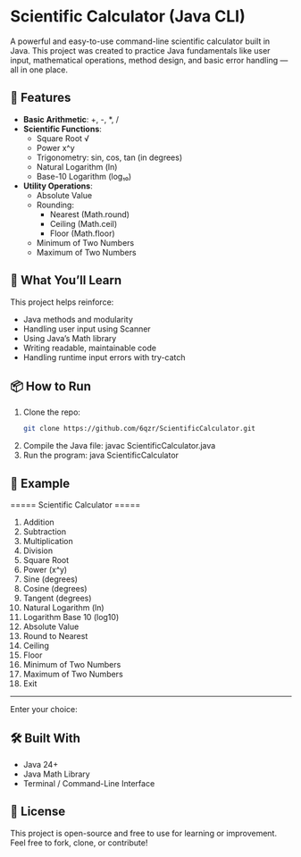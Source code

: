 # Scientific Calculator (Java CLI)

A powerful and easy-to-use command-line scientific calculator built in Java. This project was created to practice Java fundamentals like user input, mathematical operations, method design, and basic error handling — all in one place.

## 🚀 Features

- **Basic Arithmetic**: +, -, *, /
- **Scientific Functions**:
  - Square Root √
  - Power x^y
  - Trigonometry: sin, cos, tan (in degrees)
  - Natural Logarithm (ln)
  - Base-10 Logarithm (log₁₀)
- **Utility Operations**:
  - Absolute Value
  - Rounding:
    - Nearest (Math.round)
    - Ceiling (Math.ceil)
    - Floor (Math.floor)
  - Minimum of Two Numbers
  - Maximum of Two Numbers

## 🧠 What You’ll Learn

This project helps reinforce:
- Java methods and modularity
- Handling user input using Scanner
- Using Java’s Math library
- Writing readable, maintainable code
- Handling runtime input errors with try-catch

## 📦 How to Run

1. Clone the repo:
   ```bash
   git clone https://github.com/6qzr/ScientificCalculator.git
2. Compile the Java file:
   javac ScientificCalculator.java
3. Run the program:
   java ScientificCalculator

## 📌 Example

===== Scientific Calculator =====
1. Addition
2. Subtraction
3. Multiplication
4. Division
5. Square Root
6. Power (x^y)
7. Sine (degrees)
8. Cosine (degrees)
9. Tangent (degrees)
10. Natural Logarithm (ln)
11. Logarithm Base 10 (log10)
12. Absolute Value
13. Round to Nearest
14. Ceiling
15. Floor
16. Minimum of Two Numbers
17. Maximum of Two Numbers
0. Exit
-------------------------------
Enter your choice:

## 🛠 Built With

- Java 24+
- Java Math Library
- Terminal / Command-Line Interface

## 📖 License

This project is open-source and free to use for learning or improvement. Feel free to fork, clone, or contribute!
